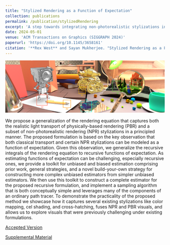 ```yaml
---
title: "Stylized Rendering as a Function of Expectation"
collection: publications
permalink: /publication/stylizedRendering
excerpt: 'A step towards integrating non-photorealistic stylizations into physically-based rendering systems.'
date: 2024-05-01
venue: 'ACM Transactions on Graphics (SIGGRAPH 2024)'
paperurl: 'https://doi.org/10.1145/3658161'
citation: '**Rex West** and Sayan Mukherjee. "Stylized Rendering as a Function of Expectation." <i>ACM Trans. Graph. 43, 4, Article 96 (July 2024)</i>, 19 pages.'
---
```


![Teaser](/files/stylizedRenderingTeaser.png)	

We propose a generalization of the rendering equation that captures both the realistic light transport of physically-based rendering (PBR) and a subset of non-photorealistic rendering (NPR) stylizations in a principled manner.
The proposed formulation is based on the key observation that both classical transport and certain NPR stylizations can be modeled as a function of expectation.
Given this observation, we generalize the recursive integrals of the rendering equation to recursive functions of expectation.
As estimating functions of expectation can be challenging, especially recursive ones, we provide a toolkit for unbiased and biased estimation comprising prior work, general strategies, and a novel build-your-own strategy for constructing more complex unbiased estimators from simpler unbiased estimators.
We then use this toolkit to construct a complete estimator for the proposed recursive formulation, and implement a sampling algorithm that is both conceptually simple and leverages many of the components of an ordinary path tracer.
To demonstrate the practicality of the proposed method we showcase how it captures several existing stylizations like color mapping, cel shading, and cross-hatching, fuses NPR and PBR visuals, and allows us to explore visuals that were previously challenging under existing formulations.

[Accepted Version](/files/stylizedRendering.pdf)

[Supplemental Material](/files/stylizedRenderingSupplemental.pdf)

